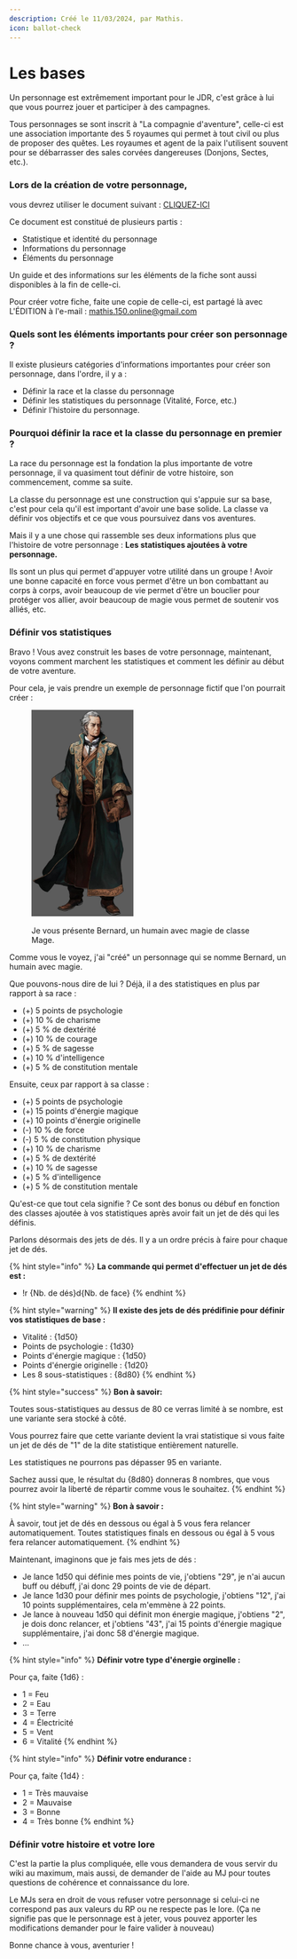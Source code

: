 ```yaml
---
description: Créé le 11/03/2024, par Mathis.
icon: ballot-check
---
```


# Les bases

Un personnage est extrêmement important pour le JDR, c'est grâce à lui que vous pourrez jouer et participer à des campagnes.

Tous personnages se sont inscrit à "La compagnie d'aventure", celle-ci est une association importante des 5 royaumes qui permet à tout civil ou plus de proposer des quêtes. Les royaumes et agent de la paix l'utilisent souvent pour se débarrasser des sales corvées dangereuses (Donjons, Sectes, etc.).

### Lors de la création de votre personnage,

vous devrez utiliser le document suivant : [CLIQUEZ-ICI](https://docs.google.com/document/d/1aFlMIZ\_FLbbyWOdB6MKF6K\_H0jE\_PzwNevhnRF-K504/edit?usp=sharing)



Ce document est constitué de plusieurs partis :

* Statistique et identité du personnage
* Informations du personnage
* Éléments du personnage

Un guide et des informations sur les éléments de la fiche sont aussi disponibles à la fin de celle-ci.



Pour créer votre fiche, faite une copie de celle-ci, est partagé là avec L'ÉDITION à l'e-mail : mathis.150.online@gmail.com

### Quels sont les éléments importants pour créer son personnage ?

Il existe plusieurs catégories d'informations importantes pour créer son personnage, dans l'ordre, il y a :&#x20;

* Définir la race et la classe du personnage
* Définir les statistiques du personnage (Vitalité, Force, etc.)
* Définir l'histoire du personnage.

### Pourquoi définir la race et la classe du personnage en premier ?

La race du personnage est la fondation la plus importante de votre personnage, il va quasiment tout définir de votre histoire, son commencement, comme sa suite.

La classe du personnage est une construction qui s'appuie sur sa base, c'est pour cela qu'il est important d'avoir une base solide. La classe va définir vos objectifs et ce que vous poursuivez dans vos aventures.

Mais il y a une chose qui rassemble ses deux informations plus que l'histoire de votre personnage : **Les statistiques ajoutées à votre personnage.**

Ils sont un plus qui permet d'appuyer votre utilité dans un groupe ! Avoir une bonne capacité en force vous permet d'être un bon combattant au corps à corps, avoir beaucoup de vie permet d'être un bouclier pour protéger vos allier, avoir beaucoup de magie vous permet de soutenir vos alliés, etc.

### Définir vos statistiques

Bravo ! Vous avez construit les bases de votre personnage, maintenant, voyons comment marchent les statistiques et comment les définir au début de votre aventure.

Pour cela, je vais prendre un exemple de personnage fictif que l'on pourrait créer :&#x20;

<figure><img src="../../.gitbook/assets/image.png" alt="" width="184"><figcaption><p>Je vous présente Bernard, un humain avec magie de classe Mage.</p></figcaption></figure>

Comme vous le voyez, j'ai "créé" un personnage qui se nomme Bernard, un humain avec magie.

Que pouvons-nous dire de lui ? Déjà, il a des statistiques en plus par rapport à sa race :&#x20;

* (+) 5 points de psychologie
* (+) 10 % de charisme
* (+) 5 % de dextérité
* (+) 10 % de courage
* (+) 5 % de sagesse
* (+) 10 % d'intelligence
* (+) 5 % de constitution mentale

Ensuite, ceux par rapport à sa classe :&#x20;

* (+) 5 points de psychologie
* (+) 15 points d'énergie magique
* (+) 10 points d'énergie originelle
* (-) 10 % de force
* (-) 5 % de constitution physique
* (+) 10 % de charisme
* (+) 5 % de dextérité
* (+) 10 % de sagesse
* (+) 5 % d'intelligence
* (+) 5 % de constitution mentale

Qu'est-ce que tout cela signifie ? Ce sont des bonus ou débuf en fonction des classes ajoutée à vos statistiques après avoir fait un jet de dés qui les définis.

Parlons désormais des jets de dés. Il y a un ordre précis à faire pour chaque jet de dés.

{% hint style="info" %}
**La commande qui permet d'effectuer un jet de dés est :**&#x20;

* !r {Nb. de dés}d{Nb. de face}
{% endhint %}

{% hint style="warning" %}
**Il existe des jets de dés prédifinie pour définir vos statistiques de base :**&#x20;

* Vitalité : {1d50}
* Points de psychologie : {1d30}
* Points d'énergie magique : {1d50}
* Points d'énergie originelle : {1d20}
* Les 8 sous-statistiques : {8d80}
{% endhint %}

{% hint style="success" %}
**Bon à savoir:**

Toutes sous-statistiques au dessus de 80 ce verras limité à se nombre, est une variante sera stocké à côté.

Vous pourrez faire que cette variante devient la vrai statistique si vous faite un jet de dés de "1" de la dite statistique entièrement naturelle.

Les statistiques ne pourrons pas dépasser 95 en variante.

Sachez aussi que, le résultat du {8d80} donneras 8 nombres, que vous pourrez avoir la liberté de répartir comme vous le souhaitez.
{% endhint %}

{% hint style="warning" %}
**Bon à savoir :**&#x20;

À savoir, tout jet de dés en dessous ou égal à 5 vous fera relancer automatiquement. Toutes statistiques finals en dessous ou égal à 5 vous fera relancer automatiquement.
{% endhint %}

Maintenant, imaginons que je fais mes jets de dés :&#x20;

* Je lance 1d50 qui définie mes points de vie, j'obtiens "29", je n'ai aucun buff ou débuff, j'ai donc 29 points de vie de départ.
* Je lance 1d30 pour définir mes points de psychologie, j'obtiens "12", j'ai 10 points supplémentaires, cela m'emmène à 22 points.
* Je lance à nouveau 1d50 qui définit mon énergie magique, j'obtiens "2", je dois donc relancer, et j'obtiens "43", j'ai 15 points d'énergie magique supplémentaire, j'ai donc 58 d'énergie magique.
* ...

{% hint style="info" %}
**Définir votre type d'énergie orginelle :**&#x20;

Pour ça, faite {1d6} :

* 1 = Feu
* 2 = Eau
* 3 = Terre
* 4 = Électricité
* 5 = Vent
* 6 = Vitalité
{% endhint %}

{% hint style="info" %}
**Définir votre endurance :**&#x20;

Pour ça, faite {1d4} :&#x20;

* 1 = Très mauvaise
* 2 = Mauvaise
* 3 = Bonne
* 4 = Très bonne
{% endhint %}

### Définir votre histoire et votre lore

C'est la partie la plus compliquée, elle vous demandera de vous servir du wiki au maximum, mais aussi, de demander de l'aide au MJ pour toutes questions de cohérence et connaissance du lore.

Le MJs sera en droit de vous refuser votre personnage si celui-ci ne correspond pas aux valeurs du RP ou ne respecte pas le lore. (Ça ne signifie pas que le personnage est à jeter, vous pouvez apporter les modifications demander pour le faire valider à nouveau)



Bonne chance à vous, aventurier !
